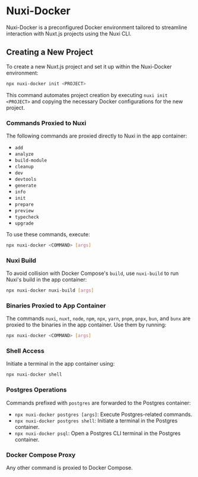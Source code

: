 # Nuxi-Docker

Nuxi-Docker is a preconfigured Docker environment tailored to streamline interaction with Nuxt.js projects using the Nuxi CLI.

## Creating a New Project

To create a new Nuxt.js project and set it up within the Nuxi-Docker environment:

```bash
npx nuxi-docker init <PROJECT>
```

This command automates project creation by executing `nuxi init <PROJECT>` and copying the necessary Docker configurations for the new project.

### Commands Proxied to Nuxi

The following commands are proxied directly to Nuxi in the app container:

- `add`
- `analyze`
- `build-module`
- `cleanup`
- `dev`
- `devtools`
- `generate`
- `info`
- `init`
- `prepare`
- `preview`
- `typecheck`
- `upgrade`

To use these commands, execute:

```bash
npx nuxi-docker <COMMAND> [args]
```

### Nuxi Build

To avoid collision with Docker Compose's `build`, use `nuxi-build` to run Nuxi's build in the app container:

```bash
npx nuxi-docker nuxi-build [args]
```

### Binaries Proxied to App Container

The commands `nuxi`, `nuxt`, `node`, `npm`, `npx`, `yarn`, `pnpm`, `pnpx`, `bun`, and `bunx` are proxied to the binaries in the app container. Use them by running:

```bash
npx nuxi-docker <COMMAND> [args]
```

### Shell Access

Initiate a terminal in the app container using:

```bash
npx nuxi-docker shell
```

### Postgres Operations

Commands prefixed with `postgres` are forwarded to the Postgres container:

- `npx nuxi-docker postgres [args]`: Execute Postgres-related commands.
- `npx nuxi-docker postgres shell`: Initiate a terminal in the Postgres container.
- `npx nuxi-docker psql`: Open a Postgres CLI terminal in the Postgres container.

### Docker Compose Proxy

Any other command is proxied to Docker Compose.
